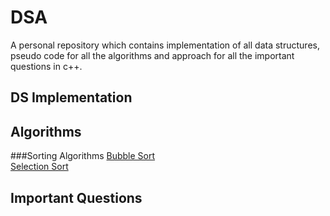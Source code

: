 # DSA
A personal repository which contains implementation of all data structures, pseudo code for all the algorithms and approach for all the important questions in c++.
## DS Implementation
## Algorithms
###Sorting Algorithms
<a href="https://github.com/shivamparashar165/DSA/blob/main/bubbleSort.cpp">Bubble Sort</a><br>
<a href="https://github.com/shivamparashar165/DSA/blob/main/selectionSort.cpp">Selection Sort</a>
## Important Questions

